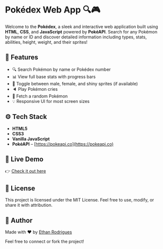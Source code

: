 # Pokédex Web App 🔍🎮

Welcome to the **Pokédex**, a sleek and interactive web application built using **HTML**, **CSS**, and **JavaScript** powered by **PokéAPI**. Search for any Pokémon by name or ID and discover detailed information including types, stats, abilities, height, weight, and their sprites!

## 🌟 Features

- 🔍 Search Pokémon by name or Pokédex number
- 📊 View full base stats with progress bars
- 🎨 Toggle between male, female, and shiny sprites (if available)
- 🔈 Play Pokémon cries
- 🎲 Fetch a random Pokémon
- 💡 Responsive UI for most screen sizes

## ⚙️ Tech Stack

- **HTML5**
- **CSS3**
- **Vanilla JavaScript**
- **PokéAPI** – [https://pokeapi.co](https://pokeapi.co)

## 🧪 Live Demo
👉 [Check it out here](https://ethancancode.github.io/pokedex/)


## 📄 License
This project is licensed under the MIT License. Feel free to use, modify, or share it with attribution.

## 🙌 Author
Made with ❤️ by [Ethan Rodrigues](https://github.com/ethancancode)

Feel free to connect or fork the project!   